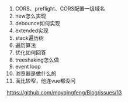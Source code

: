<!--
 * @description: 
 * @author: xiangrong.liu
 * @Date: 2020-06-17 14:44:42
 * @LastEditors: xiangrong.liu
 * @LastEditTime: 2020-08-11 21:46:01
--> 
1. CORS、preflight、CORS配置一级域名
2. new怎么实现
3. debounce如何实现
4. extended实现
5. stack遍历树
6. 遍历算法
7. 优化如何回答
8. treeshaking怎么做
9. event loop
10. 浏览器是做什么的
11. 面比较窄，他连vue都没问

https://github.com/mqyqingfeng/Blog/issues/13